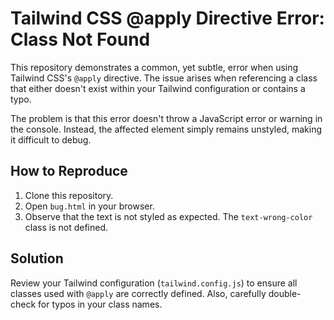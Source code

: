 # Tailwind CSS @apply Directive Error: Class Not Found

This repository demonstrates a common, yet subtle, error when using Tailwind CSS's `@apply` directive.  The issue arises when referencing a class that either doesn't exist within your Tailwind configuration or contains a typo.

The problem is that this error doesn't throw a JavaScript error or warning in the console.  Instead, the affected element simply remains unstyled, making it difficult to debug.

## How to Reproduce

1. Clone this repository.
2. Open `bug.html` in your browser.
3. Observe that the text is not styled as expected. The `text-wrong-color` class is not defined.

## Solution

Review your Tailwind configuration (`tailwind.config.js`) to ensure all classes used with `@apply` are correctly defined. Also, carefully double-check for typos in your class names.